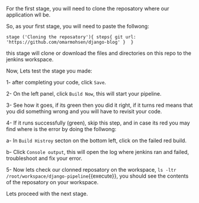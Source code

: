 For the first stage, you will need to clone the reposatory where our application wll be.

So, as your first stage, you will need to paste the follwong:

`
		stage ('Cloning the reposatory'){
			steps{
				git url: 'https://github.com/omarmohsen/django-blog'
			} 
		}
`

this stage will clone or download the files and directories on this repo to the jenkins workspace.

Now, Lets test the stage you made:

1- after completing your code, click `Save`.

2- On the left panel, click `Build Now`, this will start your pipeline.

3- See how it goes, if its green then you did it right, if it turns red means that you did something wrong and you will have to revisit your code.

4- If it runs successfully (green), skip this step, and in case its red you may find where is the error by doing the follwong:

a- In `Build Histroy` secton on the bottom left, click on the failed red build.

b- Click `Console output`, this will open the log where jenkins ran and failed, troubleshoot and fix your error.

5- Now lets check our clonned reposatory on the workspace, `ls -ltr /root/workspace/django-pipeline`{{execute}}, you should see the contents of the reposatory on your workspace.

Lets proceed with the next stage.